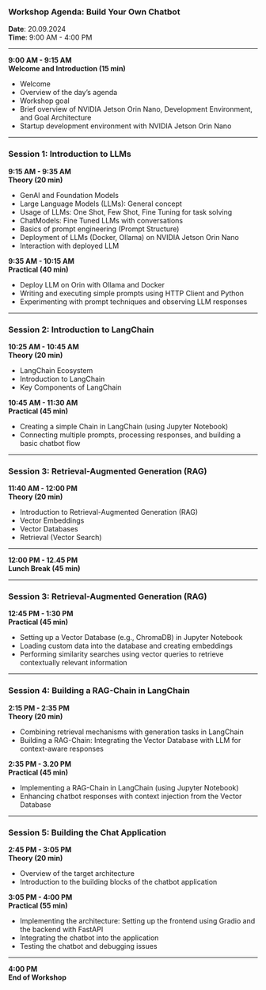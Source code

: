 ### **Workshop Agenda: Build Your Own Chatbot**  
**Date**: 20.09.2024  
**Time**: 9:00 AM - 4:00 PM

---

**9:00 AM - 9:15 AM**  
**Welcome and Introduction (15 min)**  
* Welcome  
* Overview of the day’s agenda  
* Workshop goal  
* Brief overview of NVIDIA Jetson Orin Nano, Development Environment, and Goal Architecture  
* Startup development environment with NVIDIA Jetson Orin Nano  

---

### **Session 1: Introduction to LLMs**

**9:15 AM - 9:35 AM**  
**Theory (20 min)**  
* GenAI and Foundation Models  
* Large Language Models (LLMs): General concept  
* Usage of LLMs: One Shot, Few Shot, Fine Tuning for task solving  
* ChatModels: Fine Tuned LLMs with conversations  
* Basics of prompt engineering (Prompt Structure)  
* Deployment of LLMs (Docker, Ollama) on NVIDIA Jetson Orin Nano  
* Interaction with deployed LLM  

**9:35 AM - 10:15 AM**  
**Practical (40 min)**  
* Deploy LLM on Orin with Ollama and Docker  
* Writing and executing simple prompts using HTTP Client and Python  
* Experimenting with prompt techniques and observing LLM responses  

---

### **Session 2: Introduction to LangChain**

**10:25 AM - 10:45 AM**  
**Theory (20 min)**  
* LangChain Ecosystem  
* Introduction to LangChain  
* Key Components of LangChain  

**10:45 AM - 11:30 AM**  
**Practical (45 min)**  
* Creating a simple Chain in LangChain (using Jupyter Notebook)  
* Connecting multiple prompts, processing responses, and building a basic chatbot flow  

---

### **Session 3: Retrieval-Augmented Generation (RAG)**

**11:40 AM - 12:00 PM**  
**Theory (20 min)**  
* Introduction to Retrieval-Augmented Generation (RAG)  
* Vector Embeddings  
* Vector Databases  
* Retrieval (Vector Search)

---

**12:00 PM - 12.45 PM**  
**Lunch Break (45 min)**  

---

### **Session 3: Retrieval-Augmented Generation (RAG)**

**12:45 PM - 1:30 PM**  
**Practical (45 min)**  
* Setting up a Vector Database (e.g., ChromaDB) in Jupyter Notebook  
* Loading custom data into the database and creating embeddings  
* Performing similarity searches using vector queries to retrieve contextually relevant information  


---

### **Session 4: Building a RAG-Chain in LangChain**

**2:15 PM - 2:35 PM**  
**Theory (20 min)**  
* Combining retrieval mechanisms with generation tasks in LangChain  
* Building a RAG-Chain: Integrating the Vector Database with LLM for context-aware responses  

**2:35 PM - 3.20 PM**  
**Practical (45 min)**  
* Implementing a RAG-Chain in LangChain (using Jupyter Notebook)  
* Enhancing chatbot responses with context injection from the Vector Database  

---

### **Session 5: Building the Chat Application**

**2:45 PM - 3:05 PM**  
**Theory (20 min)**  
* Overview of the target architecture  
* Introduction to the building blocks of the chatbot application  

**3:05 PM - 4:00 PM**  
**Practical (55 min)**  
* Implementing the architecture: Setting up the frontend using Gradio and the backend with FastAPI  
* Integrating the chatbot into the application  
* Testing the chatbot and debugging issues  

---

**4:00 PM**  
**End of Workshop**